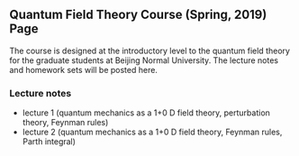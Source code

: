 ## Quantum Field Theory Course (Spring, 2019) Page

The course is designed at the introductory level to the quantum field theory for the graduate students at Beijing Normal University. The lecture notes and homework sets will be posted here.


### Lecture notes
- lecture 1 (quantum mechanics as a 1+0 D field theory, perturbation theory, Feynman rules)
- lecture 2 (quantum mechanics as a 1+0 D field theory, Feynman rules, Parth integral)
